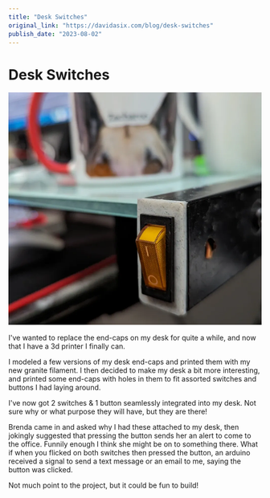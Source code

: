 ```yaml
---
title: "Desk Switches"
original_link: "https://davidasix.com/blog/desk-switches"
publish_date: "2023-08-02"
---
```


# Desk Switches

![Header image](./images/switch_d86c4104f9.webp)

I've wanted to replace the end-caps on my desk for quite a while, and now that I have a 3d printer I finally can.

I modeled a few versions of my desk end-caps and printed them with my new granite filament. I then decided to make my desk a bit more interesting, and printed some end-caps with holes in them to fit assorted switches and buttons I had laying around.

I've now got 2 switches & 1 button seamlessly integrated into my desk. Not sure why or what purpose they will have, but they are there!

Brenda came in and asked why I had these attached to my desk, then jokingly suggested that pressing the button sends her an alert to come to the office. Funnily enough I think she might be on to something there. What if when you flicked on both switches then pressed the button, an arduino received a signal to send a text message or an email to me, saying the button was clicked.

Not much point to the project, but it could be fun to build!